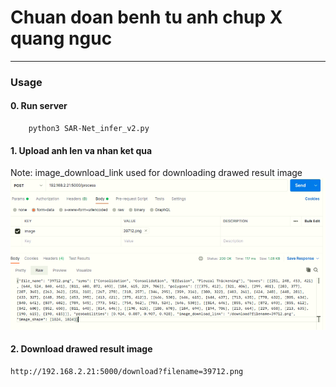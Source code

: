 # Chuan doan benh tu anh chup X quang nguc
---
### Usage
#### 0. Run server
```
    python3 SAR-Net_infer_v2.py
```
#### 1. Upload anh len va nhan ket qua
Note: image_download_link used for downloading drawed result image
![guide](./guide.PNG)

#### 2. Download drawed result image
```
http://192.168.2.21:5000/download?filename=39712.png
```